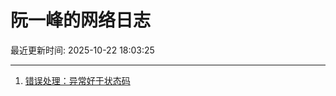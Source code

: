 # 阮一峰的网络日志

最近更新时间: 2025-10-22 18:03:25

--- 
1. [错误处理：异常好于状态码](http://www.ruanyifeng.com/blog/2025/10/exception.html) 
